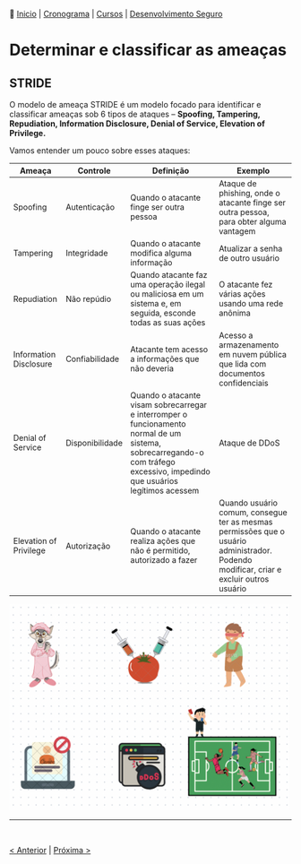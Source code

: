 👾 [Inicio](https://rayanepimentel.github.io/InfoSec-iniciante/) | [Cronograma](https://rayanepimentel.github.io/InfoSec-iniciante/cronograma/) | [Cursos](https://rayanepimentel.github.io/InfoSec-iniciante/cursos/) | [Desenvolvimento Seguro](https://rayanepimentel.github.io/InfoSec-iniciante/cursos/desenvolvimento-seguro/)

# Determinar e classificar as ameaças

## STRIDE

O modelo de ameaça STRIDE é um modelo focado para identificar e classificar ameaças sob 6 tipos de ataques – **Spoofing, Tampering, Repudiation, Information Disclosure, Denial of Service, Elevation of Privilege.**

Vamos entender um pouco sobre esses ataques:

|Ameaça | Controle | Definição | Exemplo |
|--------|---------|-----------|----------|
|Spoofing | Autenticação | Quando o atacante finge ser outra pessoa | Ataque de phishing, onde o atacante finge ser outra pessoa, para obter alguma vantagem |
|Tampering| Integridade | Quando o atacante modifica alguma informação | Atualizar a senha de outro usuário| 
|Repudiation| Não repúdio | Quando atacante faz uma operação ilegal ou maliciosa em um sistema e, em seguida, esconde todas as suas ações |O atacante fez várias ações usando uma rede anônima |
|Information Disclosure| Confiabilidade | Atacante tem acesso a informações que não deveria | Acesso a armazenamento em nuvem pública que lida com documentos confidenciais|
|Denial of Service| Disponibilidade | Quando o atacante visam sobrecarregar e interromper o funcionamento normal de um sistema, sobrecarregando-o com tráfego excessivo, impedindo que usuários legítimos acessem | Ataque de DDoS|
|Elevation of Privilege| Autorização | Quando o atacante realiza ações que não é permitido, autorizado a fazer| Quando usuário comum, consegue ter as mesmas permissões que o usuário administrador. Podendo modificar, criar e excluir outros usuário|


<img width="500" src="image-14.png">



<br>
<hr>
<br>

[< Anterior](03-determinarAmeaca.md) | [Próxima >](03-determinarAmeaca.md)